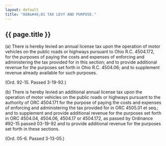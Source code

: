 ```yaml
---
layout: default 
title: "888&#46;01 TAX LEVY AND PURPOSE."
---
```


{{ page.title }}
----------------

​(a) There is hereby levied an annual license tax upon the operation of
motor vehicles on the public roads or highways pursuant to Ohio R.C.
4504.172, for the purposes of paying the costs and expenses of enforcing
and administering the tax provided for in this section; and to provide
additional revenue for the purposes set forth in Ohio R.C. 4504.06; and
to supplement revenue already available for such purposes.

(Ord. 92-15. Passed 3-19-92.)

​(b) There is hereby levied an additional annual license tax upon the
operation of motor vehicles on the public roads or highways pursuant to
the authority of ORC 4504.171 for the purpose of paying the costs and
expenses of enforcing and administering the tax provided for in ORC
4505.01 et seq.; and to supplement and provide additional revenue for
the purposes set forth in ORC 4504.04, 4504.06, 4504.17 or 4504.172, as
passed by Ordinance \#92-15 passed 03-19-92 and to provide additional
revenue for the purposes set forth in these sections.

(Ord. 05-6. Passed 3-13-05.)
